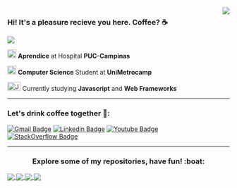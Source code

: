 
<!-- API Github Stats --> 

<img align='right' src="https://github-readme-stats.vercel.app/api?username=brunomarcosluz&show_icons=true&title_color=783c00&text_color=af552e&icon_color=783c00&bg_color=f8efd4&cache_seconds=2300">

### Hi! It's a pleasure recieve you here. Coffee? :coffee:

<!--Badge Overiew-->
<img src="https://img.shields.io/static/v1?label=Overview&message=BrunoLuz&color=f8efd4&style=for-the-badge&logo=GitHub">

<p>

<img src="https://media.glassdoor.com/sqll/2486422/hospital-da-puc-campinas-squarelogo-1553578965994.png" alt="PUC logo" width="20" height="20"> **Aprendice** at Hospital **PUC-Campinas** <br />

<img src="https://blog.even3.com.br/wp-content/uploads/2018/05/Como-a-UniMetrocamp-deu-adeus-aos-processos-manuais-na-I-Semana-de-Cursos-de-TI-Devry-Metrocamp.png" alt="Ibmec logo" width="20" height="20"> **Computer Science** Student at **UniMetrocamp**

<img src="https://cdn.worldvectorlogo.com/logos/javascript.svg" alt="JavaScript" width="30" height="20"> Currently studying **Javascript** and **Web Frameworks**

</p>
<hr>

### Let's drink coffee together :speech_balloon::

[![Gmail Badge](https://img.shields.io/badge/-Email-f8efd4?style=flat-square&logo=Gmail&logoColor=783c00&link=mailto:brunoluz01.bl@gmail.com)](mailto:brunoluz01.bl@gmail.com)
[![Linkedin Badge](https://img.shields.io/badge/-LinkedIn-f8efd4?style=flat-square&logo=Linkedin&logoColor=783c00&link=https://www.linkedin.com/in/bruno-luz-089609180/)](https://www.linkedin.com/in/bruno-luz-089609180/)
[![Youtube Badge](https://img.shields.io/badge/-YouTube-f8efd4?style=flat-square&logo=YouTube&logoColor=783c00&link=https://www.youtube.com/channel/UCmQEk_3l4zkL8Lw6a9ivbCA?view_as=subscriber)](https://www.youtube.com/channel/UCmQEk_3l4zkL8Lw6a9ivbCA/)
[![StackOverflow Badge](https://img.shields.io/badge/-StackOverflow-f8efd4?style=flat-square&logo=StackOverflow&logoColor=783c00&link=https://pt.stackoverflow.com/users/163349/bruno-luz?tab=profile)](https://stackexchange.com/users/16735646/bruno-luz)

<hr>

<h3 align="center"> Explore some of my repositories, have fun! :boat: </h3>

<a href="https://github.com/brunomarcosluz/brunoluz-freeCodeCamp">
  <img align="center" src="https://github-readme-stats.vercel.app/api/pin/?username=brunomarcosluz&repo=brunoluz-freeCodeCamp&title_color=783c00&text_color=af552e&icon_color=783c00&bg_color=f8efd4">
</a>

<a href="https://github.com/brunomarcosluz/Learn-Javascript">
  <img align="center" src="https://github-readme-stats.vercel.app/api/pin/?username=brunomarcosluz&repo=Learn-Javascript&title_color=783c00&text_color=af552e&icon_color=783c00&bg_color=f8efd4"/>
</a>

<a href="https://github.com/brunomarcosluz/Black-Horse-Stdio">
  <img align="center" src="https://github-readme-stats.vercel.app/api/pin/?username=brunomarcosluz&repo=Black-Horse-Stdio&title_color=783c00&text_color=af552e&icon_color=783c00&bg_color=f8efd4"/>
</a>

<a href="https://github.com/brunomarcosluz/BAdidasZX-3dEffect">
  <img align="center" src="https://github-readme-stats.vercel.app/api/pin/?username=brunomarcosluz&repo=AdidasZX-3dEffect&title_color=783c00&text_color=af552e&icon_color=783c00&bg_color=f8efd4"/>
</a>

